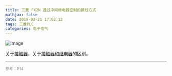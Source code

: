 ```yaml
---
title: 三菱 FX2N 通过中间继电器控制的接线方式
mathjax: false
date: 2019-03-21 17:02:12
tags: 三菱PLC
categories: 电子电气
---
```


![image](https://wx1.sinaimg.cn/large/006mcMYXgy1g1aizz490gj30vw0hcwiy.jpg)
<!--more-->

关于[接触器](https://baike.baidu.com/item/%E6%8E%A5%E8%A7%A6%E5%99%A8/1516538?fr=aladdin)，关于[接触器和继电器](https://www.diangon.com/m401431.html)的区别。

<hr/>
<span style="color:gray;font-size:12px">
参考：P14
</span>
